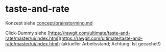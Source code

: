# taste-and-rate

Konzept siehe [concept/brainstorming.md](concept/brainstorming.md)

Click-Dummy siehe [https://rawgit.com/ultimate/taste-and-rate/master/ui/index.html](https://rawgit.com/ultimate/taste-and-rate/master/ui/index.html) (aktueller Arbeitsstand; Achtung: Ist gecachet!)
